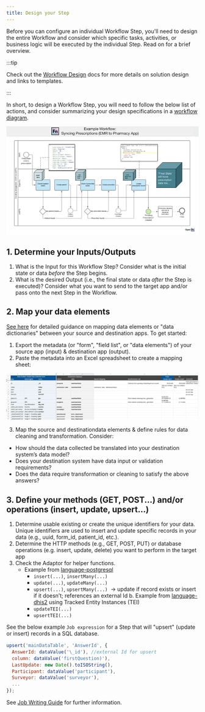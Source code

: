 ```yaml
---
title: Design your Step
---
```


Before you can configure an individual Workflow Step, you'll need to design the
entire Workflow and consider which specific tasks, activities, or business logic
will be executed by the individual Step. Read on for a brief overview.

:::tip

Check out the [Workflow Design](/documentation/design/design-overview) docs for
more details on solution design and links to templates.

:::

In short, to design a Workflow Step, you will need to follow the below list of
actions, and consider summarizing your design specifications in a
[workflow diagram](/documentation/design/design-workflow).

![Example Workflow](/img/example-workflow-state.webp)

## 1. Determine your Inputs/Outputs

1. What is the Input for this Workflow Step? Consider what is the initial state
   or data _before_ the Step begins.
2. What is the desired Output (i.e., the final state or data _after_ the Step is
   executed)? Consider what you want to send to the target app and/or pass onto
   the next Step in the Workflow.

## 2. Map your data elements

[See here](/documentation/design/mapping-specs) for detailed guidance on mapping
data elements or "data dictionaries" between your source and destination apps.
To get started:

1. Export the metadata (or "form", "field list", or "data elements") of your
   source app (input) & destination app (output).
2. Paste the metadata into an Excel spreadsheet to create a mapping sheet:

![Sample mapping sheet](/img/data-element-mapping.webp)

3. Map the source and destinationdata elements & define rules for data cleaning
   and transformation. Consider:

- How should the data collected be translated into your destination system’s
  data model?
- Does your destination system have data input or validation requirements?
- Does the data require transformation or cleaning to satisfy the above answers?

## 3. Define your methods (GET, POST...) and/or operations (insert, update, upsert...)

1. Determine usable existing or create the unique identifiers for your data.
   Unique identifiers are used to insert and update specific records in your
   data (e.g., uuid, form_id, patient_id, etc.).
2. Determine the HTTP methods (e.g., GET, POST, PUT) or database operations
   (e.g. insert, update, delete) you want to perform in the target app
3. Check the Adaptor for helper functions.
   - Example from [language-postgresql](/adaptors/packages/postgresql-docs)
     - `insert(...)`, `insertMany(...)`
     - `update(...)`, `updateMany(...)`
     - `upsert(...)`, `upsertMany(...)`  → update if record exists or insert if
       it doesn’t; references an external Id b. Example from
       [language-dhis2](/adaptors/packages/dhis2-docs) using Tracked Entity
       Instances (TEI)
     - `updateTEI(...)`
     - `upsertTEI(...)`

See the below example `Job expression` for a Step that will "upsert" (update or
insert) records in a SQL database.

```js
upsert('mainDataTable', 'AnswerId', {
  AnswerId: dataValue('\_id'), //external Id for upsert
  column: dataValue('firstQuestion)'),
  LastUpdate: new Date().toISOString(),
  Participant: dataValue('participant'),
  Surveyor: dataValue('surveyor'),
  ...
});
```

See [Job Writing Guide](/documentation/jobs/job-writing-guide) for further
information.
